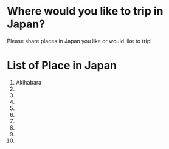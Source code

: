 # Where would you like to trip in Japan?
Please share places in Japan you like or would like to trip!

# List of Place in Japan
1. Akihabara
2.
3.
4.
5.
6.
7.
8.
9.
10.
